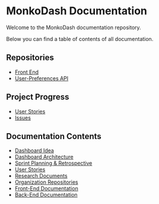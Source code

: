 # MonkoDash Documentation
Welcome to the MonkoDash documentation repository.

Below you can find a table of contents of all documentation.

## Repositories
- [Front End](https://github.com/IPS3-DB04-Teun-Mos-Lukas-Jansen/Dashboard-Front-End)
- [User-Preferences API](https://github.com/IPS3-DB04-Teun-Mos-Lukas-Jansen/User-Preferences-API)

## Project Progress
- [User Stories](https://github.com/orgs/IPS3-DB04-Teun-Mos-Lukas-Jansen/projects/2)
- [Issues](https://github.com/orgs/IPS3-DB04-Teun-Mos-Lukas-Jansen/projects/3)

## Documentation Contents
- [Dashboard Idea](https://github.com/IPS3-DB04-Teun-Mos-Lukas-Jansen/Documentation/blob/main/DashboardIdea.md)
- [Dashboard Architecture](https://github.com/IPS3-DB04-Teun-Mos-Lukas-Jansen/Documentation/blob/main/C4-Model.md)
- [Sprint Planning & Retrospective](https://github.com/IPS3-DB04-Teun-Mos-Lukas-Jansen/Documentation/blob/main/sprint-planning.md)
- [User Stories](https://github.com/IPS3-DB04-Teun-Mos-Lukas-Jansen/Documentation/blob/main/UserStories.md) 
- [Research Documents](https://github.com/IPS3-DB04-Teun-Mos-Lukas-Jansen/Documentation/blob/main/ResearchDocuments.md)
- [Organization Repositories](https://github.com/orgs/IPS3-DB04-Teun-Mos-Lukas-Jansen/repositories)
- [Front-End Documentation](https://github.com/IPS3-DB04-Teun-Mos-Lukas-Jansen/Documentation/blob/main/frontend-documentation.md)
- [Back-End Documentation](https://github.com/IPS3-DB04-Teun-Mos-Lukas-Jansen/Documentation/blob/main/User-Preferences-API-Documentation.md)
